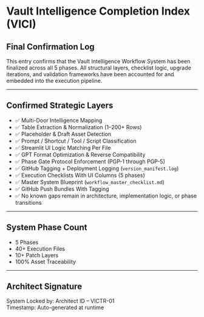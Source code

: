 # Vault Intelligence Completion Index (VICI)

## Final Confirmation Log

This entry confirms that the Vault Intelligence Workflow System has been finalized across all 5 phases. All structural layers, checklist logic, upgrade iterations, and validation frameworks have been accounted for and embedded into the execution pipeline.

---

## Confirmed Strategic Layers

- ✅ Multi-Door Intelligence Mapping
- ✅ Table Extraction & Normalization (1–200+ Rows)
- ✅ Placeholder & Draft Asset Detection
- ✅ Prompt / Shortcut / Tool / Script Classification
- ✅ Streamlit UI Logic Matching Per File
- ✅ GPT Format Optimization & Reverse Compatibility
- ✅ Phase Gate Protocol Enforcement (PGP-1 through PGP-5)
- ✅ GitHub Tagging + Deployment Logging (`version_manifest.log`)
- ✅ Execution Checklists With UI Columns (5 phases)
- ✅ Master System Blueprint (`workflow_master_checklist.md`)
- ✅ GitHub Push Bundles With Tagging
- ✅ No known gaps remain in architecture, implementation logic, or phase transitions

---

## System Phase Count
- 5 Phases
- 40+ Execution Files
- 10+ Patch Layers
- 100% Asset Traceability

---

## Architect Signature
System Locked by: Architect ID – VICTR-01  
Timestamp: Auto-generated at runtime
